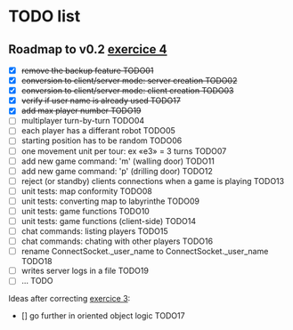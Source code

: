 # TODO list

## Roadmap to v0.2 [exercice 4](https://openclassrooms.com/courses/apprenez-a-programmer-en-python/exercises/181)

- [x] ~~remove the backup feature TODO01~~
- [x] ~~conversion to client/server mode: server creation TODO02~~
- [x] ~~conversion to client/server mode: client creation TODO03~~
- [x] ~~verify if user name is already used TODO17~~
- [x] ~~add max player number TODO19~~
- [ ] multiplayer turn-by-turn TODO04
- [ ] each player has a differant robot TODO05
- [ ] starting position has to be random TODO06
- [ ] one movement unit per tour: ex «e3» = 3 turns TODO07
- [ ] add new game command: 'm' (walling door) TODO11
- [ ] add new game command: 'p' (drilling door) TODO12
- [ ] reject (or standby) clients connections when a game is playing TODO13
- [ ] unit tests: map conformity TODO08
- [ ] unit tests: converting map to labyrinthe TODO09
- [ ] unit tests: game functions TODO10
- [ ] unit tests: game functions (client-side) TODO14
- [ ] chat commands: listing players TODO15
- [ ] chat commands: chating with other players TODO16
- [ ] rename ConnectSocket._user_name to ConnectSocket._user_name TODO18
- [ ] writes server logs in a file TODO19
- [ ] … TODO

Ideas after correcting [exercice 3](https://openclassrooms.com/courses/apprenez-a-programmer-en-python/exercises/180):

- [] go further in oriented object logic TODO17
